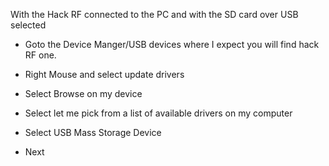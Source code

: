 With the Hack RF connected to the PC and with the SD card over USB selected

 * Goto the Device Manger/USB devices where I expect you will find hack RF one.

 * Right Mouse and select update drivers

 * Select Browse on my device

 * Select let me pick from a list of available drivers on my computer

 * Select USB Mass Storage Device

 * Next